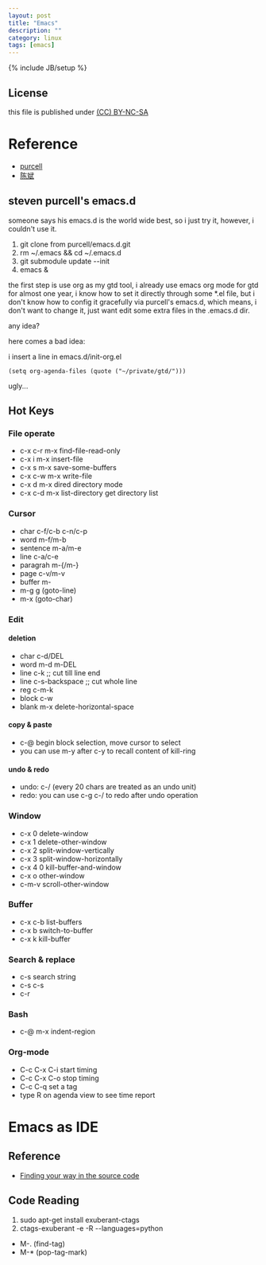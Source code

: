 ```yaml
---
layout: post
title: "Emacs"
description: ""
category: linux
tags: [emacs]
---
```

{% include JB/setup %}
## License
this file is published under [(CC) BY-NC-SA](http://creativecommons.org/licenses/by-nc-sa/3.0/)

# Reference
* [purcell](https://github.com/purcell/emacs.d)
* [陈斌](https://github.com/redguardtoo/emacs.d)

## steven purcell's emacs.d
someone says his emacs.d is the world wide best, so i just try it, however, i couldn't use it.

1. git clone from purcell/emacs.d.git
1. rm ~/.emacs && cd ~/.emacs.d
1. git submodule update --init
1. emacs &

the first step is use org as my gtd tool, i already use emacs org mode for gtd for almost one year, i know how to set it directly through some \*.el file, but i don't know how to config it gracefully via purcell's emacs.d, which means, i don't want to change it, just want edit some extra files in the .emacs.d dir.

any idea?

here comes a bad idea:

i insert a line in emacs.d/init-org.el

    (setq org-agenda-files (quote ("~/private/gtd/")))

ugly...

## Hot Keys
### File operate
* c-x c-r         m-x find-file-read-only
* c-x i           m-x insert-file
* c-x s           m-x save-some-buffers
* c-x c-w         m-x write-file
* c-x d           m-x dired                    directory mode
* c-x c-d         m-x list-directory           get directory list

### Cursor
* char        c-f/c-b c-n/c-p
* word        m-f/m-b
* sentence    m-a/m-e
* line        c-a/c-e
* paragrah    m-{/m-}
* page        c-v/m-v
* buffer      m-</m->
* m-g g (goto-line)
* m-x (goto-char)

### Edit
#### deletion
* char  c-d/DEL
* word  m-d m-DEL
* line  c-k           ;; cut till line end
* line  c-s-backspace ;; cut whole line
* reg   c-m-k
* block c-w
* blank m-x delete-horizontal-space

#### copy & paste
* c-@ begin block selection, move cursor to select
* you can use m-y after c-y to recall content of kill-ring

#### undo & redo
* undo: c-/ (every 20 chars are treated as an undo unit)
* redo: you can use c-g c-/ to redo after undo operation

### Window
* c-x 0   delete-window
* c-x 1   delete-other-window
* c-x 2   split-window-vertically
* c-x 3   split-window-horizontally
* c-x 4 0 kill-buffer-and-window
* c-x o   other-window
* c-m-v   scroll-other-window

### Buffer
* c-x c-b list-buffers
* c-x b   switch-to-buffer
* c-x k   kill-buffer

### Search & replace
* c-s     search string
* c-s c-s
* c-r

### Bash
* c-@ m-x indent-region

### Org-mode
* C-c C-x C-i start timing
* C-c C-x C-o stop timing
* C-c C-q set a tag
* type R on agenda view to see time report

# Emacs as IDE
## Reference
* [Finding your way in the source code](http://pedrokroger.net/2010/07/configuring-emacs-as-a-python-ide-2/)

## Code Reading
1. sudo apt-get install exuberant-ctags
1. ctags-exuberant -e -R --languages=python

* M-. (find-tag)
* M-* (pop-tag-mark)
